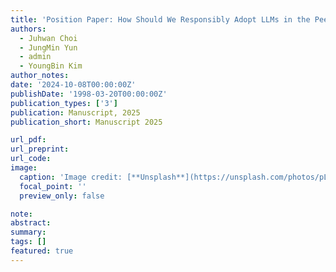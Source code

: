 ```yaml
---
title: 'Position Paper: How Should We Responsibly Adopt LLMs in the Peer Review Process?'
authors:
  - Juhwan Choi
  - JungMin Yun
  - admin
  - YoungBin Kim
author_notes:
date: '2024-10-08T00:00:00Z'
publishDate: '1998-03-20T00:00:00Z'
publication_types: ['3']
publication: Manuscript, 2025
publication_short: Manuscript 2025

url_pdf: 
url_preprint: 
url_code: 
image:
  caption: 'Image credit: [**Unsplash**](https://unsplash.com/photos/pLCdAaMFLTE)'
  focal_point: ''
  preview_only: false

note:
abstract:
summary:
tags: []
featured: true
---
```

